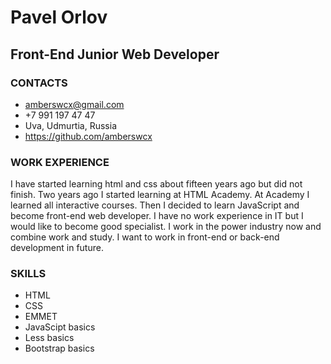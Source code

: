 # Pavel Orlov
## Front-End Junior Web Developer

### CONTACTS
* amberswcx@gmail.com
* +7 991 197 47 47
* Uva, Udmurtia, Russia
* https://github.com/amberswcx

### WORK EXPERIENCE
I have started learning html and css about fifteen years ago but did not finish.
Two years ago I started learning at HTML Academy. At Academy I learned all interactive courses. Then I decided to learn JavaScript and become front-end web developer.
I have no work experience in IT but I would like to become good specialist. I work in the power industry now and combine work and study. I want to work in front-end or back-end development in future.

### SKILLS
* HTML
* CSS
* EMMET
* JavaScipt basics
* Less basics
* Bootstrap basics
